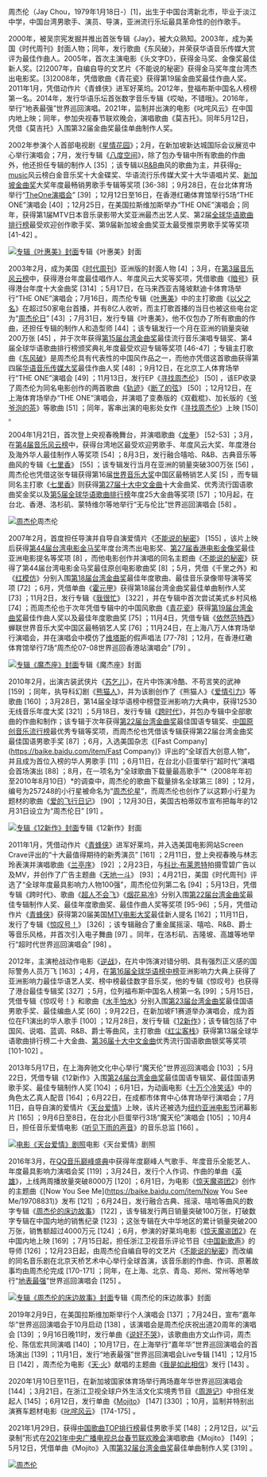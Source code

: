 周杰伦（Jay Chou，1979年1月18日-）[1]，出生于中国台湾新北市，毕业于淡江中学，中国台湾男歌手、演员、导演，亚洲流行乐坛最具革命性的创作歌手。

2000年，被吴宗宪发掘并推出首张专辑《Jay》，被大众熟知。2003年，成为美国《时代周刊》封面人物；同年，发行歌曲《东风破》，并荣获华语音乐传媒大赏评为最佳作曲人。2005年，首次主演电影《头文字D》，获得金马奖、金像奖最佳新人奖。[2]2007年，自编自导的文艺片《不能说的秘密》获得金马奖年度台湾杰出电影奖。[3]2008年，凭借歌曲《青花瓷》获得第19届金曲奖最佳作曲人奖。2011年1月，凭借动作片《青蜂侠》进军好莱坞。2012年，登福布斯中国名人榜榜第一名。2014年，发行华语乐坛首张数字音乐专辑《哎呦，不错哦》。2016年，举行“地表最强”世界巡回演唱。2021年，监制并出演的电影《叱咤风云》在中国内地上映；同年，参加央视春节联欢晚会，演唱歌曲《莫吉托》。同年5月12日，凭借《莫吉托》入围第32届金曲奖最佳单曲制作人奖。

2002年参演个人首部电视剧《[星情花园](https://baike.baidu.com/item/星情花园)》；2月，在新加坡新达城国际会议展览中心举行演唱会；7月，发行专辑《[八度空间](https://baike.baidu.com/item/八度空间/1347996)》，除了包办专辑中所有歌曲的作曲外，他还担任专辑的制作人 [35] ；该专辑以[R&B](https://baike.baidu.com/item/R%26B/15271596)曲风的歌曲为主，并获得[g-music](https://baike.baidu.com/item/g-music/6992427)风云榜白金音乐奖十大金碟奖、华语流行乐传媒大奖十大华语唱片奖、[新加坡金曲奖](https://baike.baidu.com/item/新加坡金曲奖/6360377)大奖年度最畅销男歌手专辑等奖项 [36-38] ；9月28日，在台北体育场举行“[TheOne演唱会](https://baike.baidu.com/item/TheOne演唱会/1543469)” [39] ；12月12日至16日，在香港红磡体育馆举行5场“THE ONE”演唱会 [40] ；12月25日，在美国拉斯维加斯举办“THE ONE”演唱会；同年，获得第1届MTV日本音乐录影带大奖亚洲最杰出艺人奖、第2届[全球华语歌曲排行榜](https://baike.baidu.com/item/全球华语歌曲排行榜/3189656)最受欢迎创作歌手奖、第9届新加坡金曲奖亚太最受推崇男歌手奖等奖项 [41-42] 。

[![专辑《叶惠美》封面](https://bkimg.cdn.bcebos.com/pic/cb8065380cd7912397dd17c5367a4e82b2b7d0a22a79?x-bce-process=image/resize,m_lfit,w_1280,limit_1/format,f_auto)](https://baike.baidu.com/pic/周杰伦/129156/0/cb8065380cd7912397dd17c5367a4e82b2b7d0a22a79?fr=lemma&ct=single)专辑《叶惠美》封面

2003年2月，成为美国《[时代周刊](https://baike.baidu.com/item/时代周刊/6643818)》亚洲版的封面人物 [4] ；3月，在[第3届音乐风云榜](https://baike.baidu.com/item/第3届音乐风云榜/23707987)中，获得港台年度最佳唱作人、年度风云大奖等奖项，凭借歌曲《[暗号](https://baike.baidu.com/item/暗号/3948301)》获得港台年度十大金曲奖 [314] ；5月17日，在马来西亚吉隆坡默迪卡体育场举行“THE ONE”演唱会；7月16日，周杰伦专辑《[叶惠美](https://baike.baidu.com/item/叶惠美/893)》中的主打歌曲《[以父之名](https://baike.baidu.com/item/以父之名/1341)》在超过50家电台首播，并有8亿人收听，而主打歌首播的当日也被这些电台定为“[周杰伦日](https://baike.baidu.com/item/周杰伦日/9734555)” [43] ；7月31日，发行专辑《叶惠美》，他不仅包办了所有歌曲的作曲，还担任专辑的制作人和造型师 [44] ；该专辑发行一个月在亚洲的销量突破200万张 [45] ，并于次年获得[第15届台湾金曲奖](https://baike.baidu.com/item/第15届台湾金曲奖/9773084)最佳流行音乐演唱专辑奖、第4届全球华语歌曲排行榜颁奖典礼年度最受欢迎专辑等奖项 [46-47] ；专辑主打歌曲《[东风破](https://baike.baidu.com/item/东风破/1674691)》是周杰伦具有代表性的中国风作品之一，而他亦凭借这首歌曲获得第四届[华语音乐传媒大奖](https://baike.baidu.com/item/华语音乐传媒大奖/2084023)最佳作曲人奖 [48] ；9月12日，在北京工人体育场举行“THE ONE”演唱会 [49] ；11月13日，发行EP《[寻找周杰伦](https://baike.baidu.com/item/寻找周杰伦/2632938)》 [50] ，该EP收录了周杰伦为同名电影创作的两首歌曲《[轨迹](https://baike.baidu.com/item/轨迹/2770132)》《[断了的弦](https://baike.baidu.com/item/断了的弦/1508695)》 [50] ；12月12日，在上海体育场举办“THE ONE”演唱会，并演唱了变奏版的《双截棍》、加长版的《[爷爷泡的茶](https://baike.baidu.com/item/爷爷泡的茶/2746283)》等歌曲 [51] ；同年，客串出演的电影处女作《[寻找周杰伦](https://baike.baidu.com/item/寻找周杰伦/1189)》上映 [150] 。

2004年1月21日，首次登上央视春晚舞台，并演唱歌曲《[龙拳](https://baike.baidu.com/item/龙拳/2929202)》 [52-53] ；3月，在[第4届音乐风云榜](https://baike.baidu.com/item/第4届音乐风云榜/23707984)中，获得台湾地区最受欢迎男歌手、年度风云大奖、年度港台及海外华人最佳制作人等奖项 [54] ；8月3日，发行融合嘻哈、R&B、古典音乐等曲风的专辑《[七里香](https://baike.baidu.com/item/七里香/2181450)》 [55] ；该专辑发行当月在亚洲的销量突破300万张 [56] ，周杰伦也凭借这张专辑获得第16届[世界音乐大奖](https://baike.baidu.com/item/世界音乐大奖/6690633)中国区最畅销艺人奖 [5] ，而专辑同名主打歌《[七里香](https://baike.baidu.com/item/七里香/12009481)》则获得[第27届十大中文金曲](https://baike.baidu.com/item/第27届十大中文金曲/12709616)十大金曲奖、优秀流行国语歌曲奖金奖以及[第5届全球华语歌曲排行榜](https://baike.baidu.com/item/第5届全球华语歌曲排行榜/24682097)年度25大金曲等奖项 [57] ；10月起，在台北、香港、洛杉矶、蒙特维尔等地举行“无与伦比”世界巡回演唱会 [58] 。

[![周杰伦](https://bkimg.cdn.bcebos.com/pic/d439b6003af33a87e950fb76b01007385343fbf21f00?x-bce-process=image/resize,m_lfit,w_1280,limit_1/format,f_auto)](https://baike.baidu.com/pic/周杰伦/129156/0/d439b6003af33a87e950fb76b01007385343fbf21f00?fr=lemma&ct=single)周杰伦

2007年2月，首度担任导演并自导自演爱情片《[不能说的秘密](https://baike.baidu.com/item/不能说的秘密/39267)》 [155] ，该片上映后获得[第44届台湾电影金马奖](https://baike.baidu.com/item/第44届台湾电影金马奖/10483746)年度台湾杰出电影奖、[第27届香港电影金像奖](https://baike.baidu.com/item/第27届香港电影金像奖/3846497)最佳亚洲电影提名等奖项 [8] ，而他电影创作并演唱的同名主题曲《[不能说的秘密](https://baike.baidu.com/item/不能说的秘密/1863255)》获得了第44届台湾电影金马奖最佳原创电影歌曲奖 [8] ；5月，凭借《千里之外》和《[红模仿](https://baike.baidu.com/item/红模仿/8705177)》分别入围[第18届台湾金曲奖](https://baike.baidu.com/item/第18届台湾金曲奖/4678259)最佳年度歌曲、最佳音乐录像带导演等奖项 [72] ；6月，凭借单曲《[霍元甲](https://baike.baidu.com/item/霍元甲/8903362)》获得第18届台湾金曲奖最佳单曲制作人奖 [73] ；11月2日，发行专辑《[我很忙](https://baike.baidu.com/item/我很忙/1374653)》 [322] ，并在专辑中首次尝试美式乡村风格 [74] ；而周杰伦也于次年凭借专辑中的中国风歌曲《[青花瓷](https://baike.baidu.com/item/青花瓷/9864403)》获得[第19届台湾金曲奖](https://baike.baidu.com/item/第19届台湾金曲奖/3968762)最佳作曲人奖以及最佳年度歌曲奖 [75] ；11月4日，凭借专辑《[依然范特西](https://baike.baidu.com/item/依然范特西/7709602)》蝉联世界音乐大奖中国区最畅销艺人奖 [76] ；11月24日，在上海八万人体育场举行演唱会，并在演唱会中模仿了[维塔斯](https://baike.baidu.com/item/维塔斯/3770095)的假声唱法 [77-78] ；12月，在香港红磡体育馆举行7场“周杰伦07-08世界巡回香港站演唱会” [79] 。

[![专辑《魔杰座》封面](https://bkimg.cdn.bcebos.com/pic/eaf81a4c510fd9f9d72afad9be63c32a2834349b0e66?x-bce-process=image/resize,m_lfit,w_1280,limit_1/format,f_auto)](https://baike.baidu.com/pic/周杰伦/129156/0/eaf81a4c510fd9f9d72afad9be63c32a2834349b0e66?fr=lemma&ct=single)专辑《魔杰座》封面

2010年2月，出演古装武侠片《[苏乞儿](https://baike.baidu.com/item/苏乞儿/7887736)》，在片中饰演冷酷、不苟言笑的武神 [159] ；同年，执导科幻剧《[熊猫人](https://baike.baidu.com/item/熊猫人/23175)》，并为该剧创作了《熊猫人》《[爱情引力](https://baike.baidu.com/item/爱情引力)》等歌曲 [160] ；3月28日，第14届全球华语榜中榜暨亚洲影响力大典中，获得12530无线音乐年度大奖 [321] ；5月18日，发行专辑《[跨时代](https://baike.baidu.com/item/跨时代/516122)》，并包办专辑中全部歌曲的作曲和制作；该专辑于次年获得[第22届台湾金曲奖](https://baike.baidu.com/item/第22届台湾金曲奖/7220967)最佳国语专辑奖、[中国原创音乐流行榜](https://baike.baidu.com/item/中国原创音乐流行榜/10663228)最优秀专辑等奖项，而周杰伦也凭借该专辑获得第22届台湾金曲奖最佳国语男歌手奖 [87] ；6月，入选美国杂志《[Fast Company](https://baike.baidu.com/item/Fast Company)》评出的“全球百大创意人物”，并且成为首位入榜的华人男歌手 [11] ；6月11日，在台北小巨蛋举行“超时代”演唱会首场演出 [88] ；8月，在一项名为“全球歌曲下载量最高歌手”*（2008年年初至2010年8月10日）*的调查中，周杰伦的歌曲下载量排名全球第三 [89] ；12月，编号为257248的小行星被命名为“[周杰伦星](https://baike.baidu.com/item/周杰伦星/8257706)”，而周杰伦也创作了以这颗小行星为题材的歌曲《[爱的飞行日记](https://baike.baidu.com/item/爱的飞行日记/1842823)》 [90] ；12月30日，美国古柏蒂奴市宣布把每年的12月31日设立为“周杰伦日” [91] 。

[![专辑《12新作》封面](https://bkimg.cdn.bcebos.com/pic/314e251f95cad1c8a786cc96e4707009c93d70cffb66?x-bce-process=image/resize,m_lfit,w_1280,limit_1/format,f_auto)](https://baike.baidu.com/pic/周杰伦/129156/0/314e251f95cad1c8a786cc96e4707009c93d70cffb66?fr=lemma&ct=single)专辑《12新作》封面

2011年1月，凭借动作片《[青蜂侠](https://baike.baidu.com/item/青蜂侠)》进军好莱坞，并入选美国电影网站Screen Crave评出的“十大最值得期待的新秀演员” [161] ；2月11日，登上央视春晚与林志玲表演并演唱歌曲《[兰亭序](https://baike.baidu.com/item/兰亭序/2879867)》 [92] ；2月23日，与[科比·布莱恩特](https://baike.baidu.com/item/科比·布莱恩特/318773)拍摄雪碧广告以及MV，并创作了广告主题曲《[天地一斗](https://baike.baidu.com/item/天地一斗)》 [93] ；4月21日，美国《时代周刊》评选了“全球年度最具影响力人物100强”，周杰伦位列第二名 [94] ；5月13日，凭借专辑《跨时代》、歌曲《[超人不会飞](https://baike.baidu.com/item/超人不会飞/39269)》《[烟花易冷](https://baike.baidu.com/item/烟花易冷/211)》分别入围[第22届台湾金曲奖](https://baike.baidu.com/item/第22届台湾金曲奖/7220967)最佳专辑制作人奖、最佳年度歌曲奖、最佳作曲人奖等奖项 [95-96] ；5月，凭借动作片《[青蜂侠](https://baike.baidu.com/item/青蜂侠/7618833)》获得第20届美国[MTV电影大奖](https://baike.baidu.com/item/MTV电影大奖)最佳新人提名 [162] ；11月11日，发行了专辑《[惊叹号！](https://baike.baidu.com/item/惊叹号！)》 [326] ；该专辑融合了重金属摇滚、嘻哈、R&B、爵士等音乐风格，并首次引入电子舞曲 [97] 。同年，在洛杉矶、吉隆坡、高雄等地举行“超时代世界巡回演唱会” [98] 。

2012年，主演枪战动作电影《[逆战](https://baike.baidu.com/item/逆战/9261017)》，在片中饰演对错分明、具有强烈正义感的国际警务人员万飞 [163] ；4月，在[第16届全球华语榜中榜](https://baike.baidu.com/item/第16届全球华语榜中榜/2211134)亚洲影响力大典上获得了亚洲影响力最佳华语艺人奖、榜中榜最佳数字音乐奖，他的专辑《惊叹号》也获得了港台最佳专辑奖 [327] ；5月，位列福布斯中国名人榜第一名 [99] ；5月15日，凭借专辑《惊叹号！》和歌曲《[水手怕水](https://baike.baidu.com/item/水手怕水/9504982)》分别入围[第23届台湾金曲奖](https://baike.baidu.com/item/第23届台湾金曲奖/2044143)最佳国语男歌手奖、最佳编曲人奖 [60] ；9月22日，在新加坡F1赛道举办演唱会，成为首位在F1演出的华人歌手 [100] ；12月28日，发行专辑《[12新作](https://baike.baidu.com/item/12新作/8186612)》；该专辑包括了中国风、说唱、蓝调、R&B、爵士等曲风，主打歌曲《[红尘客栈](https://baike.baidu.com/item/红尘客栈/8396283)》获得第13届全球华语歌曲排行榜二十大金曲、[第36届十大中文金曲](https://baike.baidu.com/item/第36届十大中文金曲/12632953)优秀流行国语歌曲银奖等奖项 [101-102] 。

2013年5月17日，在上海奔驰文化中心举行“魔天伦”世界巡回演唱会 [103] ；5月22日，凭借专辑《12新作》入围[第24届台湾金曲奖](https://baike.baidu.com/item/第24届台湾金曲奖/4788862)最佳国语专辑奖、最佳国语男歌手奖、最佳专辑制作人奖 [104] ；6月1日，为动画电影《[十万个冷笑话](https://baike.baidu.com/item/十万个冷笑话/2883102)》中的角色太乙真人配音 [164] ；6月22日，在成都市体育中心体育场举行演唱会；7月11日，自导自演的爱情片《[天台爱情](https://baike.baidu.com/item/天台爱情)》上映，该片还被选为[纽约亚洲电影节](https://baike.baidu.com/item/纽约亚洲电影节/12609945)闭幕影片 [165] ；9月6日至8日，在台北小巨蛋举行3场“魔天伦”演唱会 [105] ；10月4日，担任音乐爱情电影《[听见下雨的声音](https://baike.baidu.com/item/听见下雨的声音/7239472)》的音乐总监 [166] 。

[![电影《天台爱情》剧照](https://bkimg.cdn.bcebos.com/pic/0b7b02087bf40ad162d982adcc6206dfa9ec8a136064?x-bce-process=image/resize,m_lfit,w_1280,limit_1/format,f_auto)](https://baike.baidu.com/pic/周杰伦/129156/0/0b7b02087bf40ad162d982adcc6206dfa9ec8a136064?fr=lemma&ct=single)电影《天台爱情》剧照

2016年3月，在[QQ音乐巅峰盛典](https://baike.baidu.com/item/QQ音乐巅峰盛典/19430591)中获得年度巅峰人气歌手、年度音乐全能艺人、年度最具影响力演唱会奖 [119] ；3月24日，发行个人作词、作曲的单曲《[英雄](https://baike.baidu.com/item/英雄/19459565)》，上线两周播放量突破8000万 [120] ；6月1日，为电影《[惊天魔盗团2](https://baike.baidu.com/item/惊天魔盗团2/9807509)》创作的主题曲《[Now You See Me](https://baike.baidu.com/item/Now You See Me/19708831)》发布 [121] ；6月24日，发行融合古典、摇滚、嘻哈等曲风的数字专辑《[周杰伦的床边故事](https://baike.baidu.com/item/周杰伦的床边故事)》 [122] ，该专辑发行两日销量突破100万张，打破数字专辑在中国内地的销售纪录 [123] ；这张专辑在大中华地区的累计销量突破200万张，销售额超过4000万元 [124] ；6月，参演的好莱坞电影《[惊天魔盗团2](https://baike.baidu.com/item/惊天魔盗团2)》在中国内地上映 [169] ；7月15日起，担任浙江卫视音乐评论节目《[中国新歌声](https://baike.baidu.com/item/中国新歌声)》的导师 [126] ；12月23日起，由周杰伦自编自导的文艺片《[不能说的秘密](https://baike.baidu.com/item/不能说的秘密/39267)》而改编的同名音乐剧在北京天桥艺术中心举行全球首演，该音乐剧的作曲、作词、原著故事均由周杰伦完成 [170-171] ；同年，在上海、北京、青岛、郑州、常州等地举行“[地表最强](https://baike.baidu.com/item/地表最强/19482435)”世界巡回演唱会 [125] 。

[![专辑《周杰伦的床边故事》封面](https://bkimg.cdn.bcebos.com/pic/f703738da9773912b31bc93c8e559118367adab44413?x-bce-process=image/resize,m_lfit,w_1280,limit_1/format,f_auto)](https://baike.baidu.com/pic/周杰伦/129156/0/f703738da9773912b31bc93c8e559118367adab44413?fr=lemma&ct=single)专辑《周杰伦的床边故事》封面



2019年2月9日，在美国拉斯维加斯举行个人演唱会 [137] ；7月24日，宣布“嘉年华”世界巡回演唱会于10月启动 [138] ，该演唱会是周杰伦庆祝出道20周年的演唱会 [139] ；9月16日晚11时，发行单曲《[说好不哭](https://baike.baidu.com/item/说好不哭/23748447)》，该歌曲由方文山作词，周杰伦、陈信宏共同演唱 [140] ；10月17日，在上海举行“嘉年华”世界巡回演唱会的首场演出 [139] ；11月1日，发行“地表最强”世界巡回演唱会Live专辑 [141] ；12月15日 [142] ，周杰伦为电影《[天·火](https://baike.baidu.com/item/天·火/23375274)》献唱的主题曲《[我是如此相信](https://baike.baidu.com/item/我是如此相信/24194094)》发行 [143] 。

2020年1月10日至11日，在新加坡国家体育场举行两场嘉年华世界巡回演唱会 [144] ；3月21日，在浙江卫视全球户外生活文化实境秀节目《[周游记](https://baike.baidu.com/item/周游记/22427755)》中担任发起人 [145] ；6月12日，发行单曲《[Mojito](https://baike.baidu.com/item/Mojito/50474451)》 [147] [330] ；10月，监制并特别出演赛车题材电影《[叱咤风云](https://baike.baidu.com/item/叱咤风云/22756550)》 [174-175] 。

2021年1月29日，获得[中国歌曲TOP排行榜](https://baike.baidu.com/item/中国歌曲TOP排行榜/53567645)最佳男歌手奖 [148] ；2月12日，以“云录制”形式在[2021年中央广播电视总台春节联欢晚会](https://baike.baidu.com/item/2021年中央广播电视总台春节联欢晚会/23312983)演唱歌曲《Mojito》 [149] ；5月12日，凭借单曲《Mojito》入围[第32届台湾金曲奖](https://baike.baidu.com/item/第32届台湾金曲奖/56977769)最佳单曲制作人奖 [319] 。

[![周杰伦](https://bkimg.cdn.bcebos.com/pic/060828381f30e924b89925653a4479061d950a7b5918?x-bce-process=image/resize,m_lfit,w_1280,limit_1/format,f_auto)](https://baike.baidu.com/pic/周杰伦/129156/0/060828381f30e924b89925653a4479061d950a7b5918?fr=lemma&ct=single)